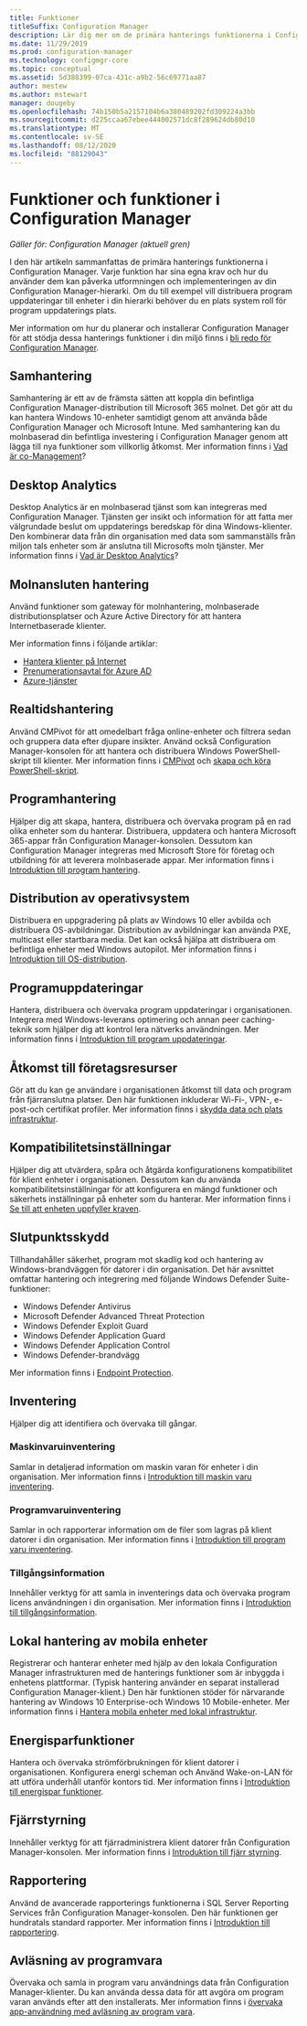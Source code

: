 ```yaml
---
title: Funktioner
titleSuffix: Configuration Manager
description: Lär dig mer om de primära hanterings funktionerna i Configuration Manager.
ms.date: 11/29/2019
ms.prod: configuration-manager
ms.technology: configmgr-core
ms.topic: conceptual
ms.assetid: 5d388399-07ca-431c-a9b2-56c69771aa87
author: mestew
ms.author: mstewart
manager: dougeby
ms.openlocfilehash: 74b150b5a2157104b6a380489202fd309224a3bb
ms.sourcegitcommit: d225ccaa67ebee444002571dc8f289624db80d10
ms.translationtype: MT
ms.contentlocale: sv-SE
ms.lasthandoff: 08/12/2020
ms.locfileid: "88129043"
---
```

# <a name="features-and-capabilities-of-configuration-manager"></a>Funktioner och funktioner i Configuration Manager

*Gäller för: Configuration Manager (aktuell gren)*

I den här artikeln sammanfattas de primära hanterings funktionerna i Configuration Manager. Varje funktion har sina egna krav och hur du använder dem kan påverka utformningen och implementeringen av din Configuration Manager-hierarki. Om du till exempel vill distribuera program uppdateringar till enheter i din hierarki behöver du en plats system roll för program uppdaterings plats.  

Mer information om hur du planerar och installerar Configuration Manager för att stödja dessa hanterings funktioner i din miljö finns i [bli redo för Configuration Manager](../get-ready.md).  

## <a name="co-management"></a>Samhantering

Samhantering är ett av de främsta sätten att koppla din befintliga Configuration Manager-distribution till Microsoft 365 molnet. Det gör att du kan hantera Windows 10-enheter samtidigt genom att använda både Configuration Manager och Microsoft Intune. Med samhantering kan du molnbaserad din befintliga investering i Configuration Manager genom att lägga till nya funktioner som villkorlig åtkomst. Mer information finns i [Vad är co-Management](../../../comanage/overview.md)?

## <a name="desktop-analytics"></a>Desktop Analytics

Desktop Analytics är en molnbaserad tjänst som kan integreras med Configuration Manager. Tjänsten ger insikt och information för att fatta mer välgrundade beslut om uppdaterings beredskap för dina Windows-klienter. Den kombinerar data från din organisation med data som sammanställs från miljon tals enheter som är anslutna till Microsofts moln tjänster. Mer information finns i [Vad är Desktop Analytics](../../../desktop-analytics/overview.md)?

## <a name="cloud-attached-management"></a>Molnansluten hantering

Använd funktioner som gateway för molnhantering, molnbaserade distributionsplatser och Azure Active Directory för att hantera Internetbaserade klienter.

Mer information finns i följande artiklar:

- [Hantera klienter på Internet](../../clients/manage/manage-clients-internet.md)
- [Prenumerationsavtal för Azure AD](../security/plan-for-security.md#bkmk_planazuread)
- [Azure-tjänster](../../servers/deploy/configure/azure-services-wizard.md)

## <a name="real-time-management"></a>Realtidshantering

Använd CMPivot för att omedelbart fråga online-enheter och filtrera sedan och gruppera data efter djupare insikter. Använd också Configuration Manager-konsolen för att hantera och distribuera Windows PowerShell-skript till klienter. Mer information finns i [CMPivot](../../servers/manage/cmpivot.md) och [skapa och köra PowerShell-skript](../../../apps/deploy-use/create-deploy-scripts.md).

## <a name="application-management"></a>Programhantering

Hjälper dig att skapa, hantera, distribuera och övervaka program på en rad olika enheter som du hanterar. Distribuera, uppdatera och hantera Microsoft 365-appar från Configuration Manager-konsolen. Dessutom kan Configuration Manager integreras med Microsoft Store för företag och utbildning för att leverera molnbaserade appar. Mer information finns i [Introduktion till program hantering](../../../apps/understand/introduction-to-application-management.md).

## <a name="os-deployment"></a>Distribution av operativsystem

Distribuera en uppgradering på plats av Windows 10 eller avbilda och distribuera OS-avbildningar. Distribution av avbildningar kan använda PXE, multicast eller startbara media. Det kan också hjälpa att distribuera om befintliga enheter med Windows autopilot. Mer information finns i [Introduktion till OS-distribution](../../../osd/understand/introduction-to-operating-system-deployment.md).  

## <a name="software-updates"></a>Programuppdateringar

Hantera, distribuera och övervaka program uppdateringar i organisationen. Integrera med Windows-leverans optimering och annan peer caching-teknik som hjälper dig att kontrol lera nätverks användningen. Mer information finns i [Introduktion till program uppdateringar](../../../sum/understand/software-updates-introduction.md).  

## <a name="company-resource-access"></a>Åtkomst till företagsresurser

Gör att du kan ge användare i organisationen åtkomst till data och program från fjärranslutna platser. Den här funktionen inkluderar Wi-Fi-, VPN-, e-post-och certifikat profiler. Mer information finns i [skydda data och plats infrastruktur](../../../protect/understand/protect-data-and-site-infrastructure.md).

## <a name="compliance-settings"></a>Kompatibilitetsinställningar

Hjälper dig att utvärdera, spåra och åtgärda konfigurationens kompatibilitet för klient enheter i organisationen. Dessutom kan du använda kompatibilitetsinställningar för att konfigurera en mängd funktioner och säkerhets inställningar på enheter som du hanterar. Mer information finns i [Se till att enheten uppfyller kraven](../../../compliance/understand/ensure-device-compliance.md).  

## <a name="endpoint-protection"></a>Slutpunktsskydd

Tillhandahåller säkerhet, program mot skadlig kod och hantering av Windows-brandväggen för datorer i din organisation. Det här avsnittet omfattar hantering och integrering med följande Windows Defender Suite-funktioner:

- Windows Defender Antivirus
- Microsoft Defender Advanced Threat Protection
- Windows Defender Exploit Guard
- Windows Defender Application Guard
- Windows Defender Application Control
- Windows Defender-brandvägg

Mer information finns i [Endpoint Protection](../../../protect/deploy-use/endpoint-protection.md).  

## <a name="inventory"></a>Inventering

Hjälper dig att identifiera och övervaka till gångar.

### <a name="hardware-inventory"></a>Maskinvaruinventering

Samlar in detaljerad information om maskin varan för enheter i din organisation. Mer information finns i [Introduktion till maskin varu inventering](../../clients/manage/inventory/introduction-to-hardware-inventory.md).  

### <a name="software-inventory"></a>Programvaruinventering

Samlar in och rapporterar information om de filer som lagras på klient datorer i din organisation. Mer information finns i [Introduktion till program varu inventering](../../clients/manage/inventory/introduction-to-software-inventory.md).  

### <a name="asset-intelligence"></a>Tillgångsinformation

Innehåller verktyg för att samla in inventerings data och övervaka program licens användningen i din organisation. Mer information finns i [Introduktion till tillgångsinformation](../../clients/manage/asset-intelligence/introduction-to-asset-intelligence.md).  

## <a name="on-premises-mobile-device-management"></a>Lokal hantering av mobila enheter

Registrerar och hanterar enheter med hjälp av den lokala Configuration Manager infrastrukturen med de hanterings funktioner som är inbyggda i enhetens plattformar. (Typisk hantering använder en separat installerad Configuration Manager-klient.) Den här funktionen stöder för närvarande hantering av Windows 10 Enterprise-och Windows 10 Mobile-enheter. Mer information finns i [Hantera mobila enheter med lokal infrastruktur](../../../mdm/understand/manage-mobile-devices-with-on-premises-infrastructure.md).  

## <a name="power-management"></a>Energisparfunktioner

Hantera och övervaka strömförbrukningen för klient datorer i organisationen. Konfigurera energi scheman och Använd Wake-on-LAN för att utföra underhåll utanför kontors tid. Mer information finns i [Introduktion till energispar funktioner](../../clients/manage/power/introduction-to-power-management.md).  

## <a name="remote-control"></a>Fjärrstyrning

Innehåller verktyg för att fjärradministrera klient datorer från Configuration Manager-konsolen. Mer information finns i [Introduktion till fjärr styrning](../../clients/manage/remote-control/introduction-to-remote-control.md).  

## <a name="reporting"></a>Rapportering

Använd de avancerade rapporterings funktionerna i SQL Server Reporting Services från Configuration Manager-konsolen. Den här funktionen ger hundratals standard rapporter. Mer information finns i [Introduktion till rapportering](../../servers/manage/introduction-to-reporting.md).  

## <a name="software-metering"></a>Avläsning av programvara

Övervaka och samla in program varu användnings data från Configuration Manager-klienter. Du kan använda dessa data för att avgöra om program varan används efter att den installerats. Mer information finns i [övervaka app-användning med avläsning av program vara](../../../apps/deploy-use/monitor-app-usage-with-software-metering.md).  
